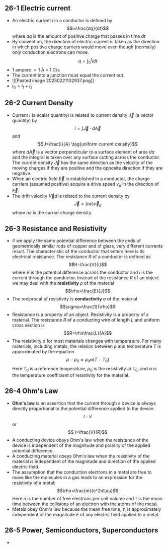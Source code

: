 ## 26-1 Electric current
- An electric current $i$ in a conductor is defined by $$i=\frac{dq}{dt}$$ where $dq$ is the amount of positive charge that passes in time $dt$
- By convention, the direction of electric current is taken as the direction in which positive charge carriers would move even though (normally) only conduction electrons can move.
$$q=\int_0^tidt$$
- $1$ ampere $=1$ A = $1$ C/s
- The current into a junction must equal the current out.
- ![[Pasted image 20250221102937.png]]
- $i_0=i_1+i_2$
## 26-2 Current Density
- Current $i$ (a scalar quantity) is related to current density $\vec{J}$ (a vector quantity) by $$i=\int\vec{J}\cdot{d}\vec{A}$$ and
 $$J=\frac{i}{A} \tag{uniform current density}$$
 where $d\vec{A}$ is a vector perpendicular to a surface element of area $da$ and the integral is taken over any surface cutting across the conductor. The current density $\vec{J}$ has the same direction as the velocity of the moving charges if they are positive and the opposite direction if they are negative.
- When an electric field $\vec{E}$ is established in a conductor, the charge carriers (assumed positive) acquire a drive speed $v_d$ in the direction of $\vec{E}$.
- The drift velocity $\vec{V}d$ is related to the current density by $$\vec{J}=(ne)\vec{v}_d$$ where $ne$ is the carrier charge density.

## 26-3 Resistance and Resistivity
- if we apply the same potential difference between the ends of geometrically similar rods of copper and of glass, very different currents result. The characteristic of the conductor that enters here is its electrical resistance. The resistance $R$ of a conductor is defined as $$R=\frac{V}{i}$$ where $V$ is the potential difference across the conductor and $i$ is the current through the conductor. Instead of the resistance $R$ of an object we may deal with the __resistivity__ $\rho$ of the material $$\rho=\frac{E}{J}$$
- The reciprocal of resistivity is __conductivity__ $\sigma$ of the material $$\sigma=\frac{1}{\rho}$$
- Resistance is a property of an object. Resistivity is a property of a material. The resistance $R$ of a conducting wire of length $L$ and uniform cross section is $$R=\rho\frac{L}{A}$$
- The resistivity $\rho$ for most materials changes with temperature. For many materials, including metals, the relation between $\rho$ and temperature $T$ is approximated by the equation $$\rho-\rho_0=\rho_0\alpha(T-T_0)$$ Here $T_0$ is a reference temperature, $\rho_0$ is the resistivity at $T_0$, and $\alpha$ is the temperature coefficient of resistivity for the material.

## 26-4 Ohm's Law
- __Ohm's law__ is an assertion that the current through a device is always directly proportional to the potential difference applied to the device. $$I:V$$ or $$ I=\frac{V}{R}$$
- A conducting device obeys Ohm's law when the resistance of the device is independent of the magnitude and polarity of the applied potential difference.
- A conducting material obeys Ohm's law when the resistivity of the material is independent of the magnitude and direction of the applied electric field.
- The assumption that the conduction electrons in a metal are free to move like the molecules in a gas leads to an expression for the resistivity of a metal: $$\rho=\frac{m}{e^2n\tau}$$ Here $n$ is the number of free electrons per unit volume and $\tau$ is the mean time between the collisions of an electron with the atoms of the metal.
- Metals obey Ohm's law because the mean free time, $\tau$, is approximately independent of the magnitude $E$ of any electric field applied to a metal.

## 26-5 Power, Semiconductors, Superconductors
- 